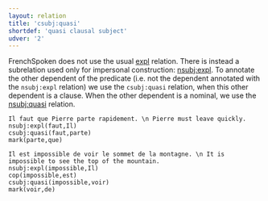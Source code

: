 ```yaml
---
layout: relation
title: 'csubj:quasi'
shortdef: 'quasi clausal subject'
udver: '2'
---
```


FrenchSpoken does not use the usual [expl]() relation. There is instead a subrelation used only for impersonal construction: [nsubj:expl]().
To annotate the other dependent of the predicate (i.e. not the dependent annotated with the `nsubj:expl` relation) we use the `csubj:quasi` relation, when this other dependent is a clause.
When the other dependent is a nominal, we use the [nsubj:quasi]() relation.

~~~ sdparse
Il faut que Pierre parte rapidement. \n Pierre must leave quickly.
nsubj:expl(faut,Il)
csubj:quasi(faut,parte)
mark(parte,que)
~~~

~~~ sdparse
Il est impossible de voir le sommet de la montagne. \n It is impossible to see the top of the mountain.
nsubj:expl(impossible,Il)
cop(impossible,est)
csubj:quasi(impossible,voir)
mark(voir,de)
~~~
